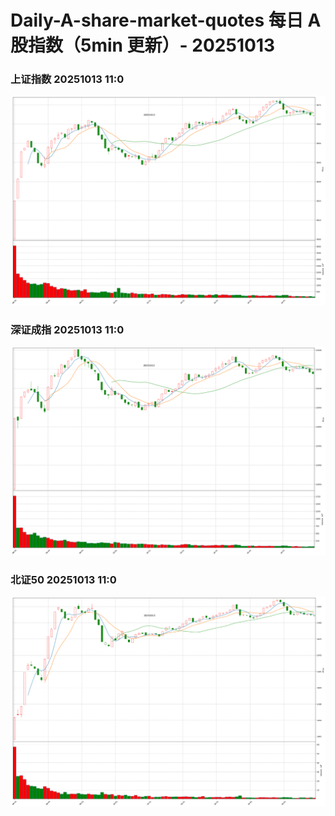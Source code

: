 
# Daily-A-share-market-quotes 每日 A 股指数（5min 更新）- 20251013

### 上证指数 20251013 11:0
![](./fig/2025/10/20251013-sh000001.png)

### 深证成指 20251013 11:0
![](./fig/2025/10/20251013-sz399001.png)

### 北证50 20251013 11:0
![](./fig/2025/10/20251013-bj899050.png)
